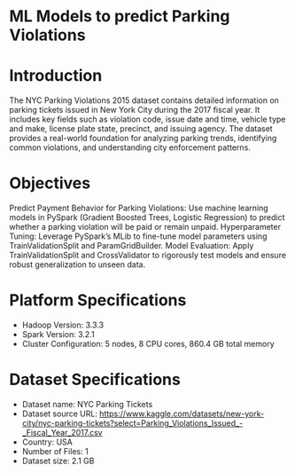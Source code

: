 # ML Models to predict Parking Violations

# Introduction

The NYC Parking Violations 2015 dataset contains detailed information on parking tickets issued in New York City during the 2017 fiscal year. It includes key fields such as violation code, issue date and time, vehicle type and make, license plate state, precinct, and issuing agency. The dataset provides a real-world foundation for analyzing parking trends, identifying common violations, and understanding city enforcement patterns.

# Objectives

Predict Payment Behavior for Parking Violations: Use machine learning models in PySpark (Gradient Boosted Trees, Logistic Regression) to predict whether a parking violation will be paid or remain unpaid. Hyperparameter Tuning: Leverage PySpark’s MLib to fine-tune model parameters using TrainValidationSplit and ParamGridBuilder. Model Evaluation: Apply TrainValidationSplit and CrossValidator to rigorously test models and ensure robust generalization to unseen data.

# Platform Specifications

* Hadoop Version: 3.3.3
* Spark Version: 3.2.1
* Cluster Configuration: 5 nodes, 8 CPU cores, 860.4 GB total memory

# Dataset Specifications

* Dataset name: NYC Parking Tickets
* Dataset source URL: https://www.kaggle.com/datasets/new-york-city/nyc-parking-tickets?select=Parking_Violations_Issued_-_Fiscal_Year_2017.csv 
* Country: USA
* Number of Files: 1
* Dataset size: 2.1 GB
